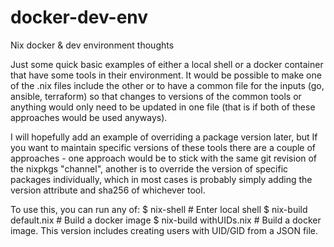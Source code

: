 # docker-dev-env
Nix docker &amp; dev environment thoughts

Just some quick basic examples of either a local shell or a docker container that have some tools in their environment. It would be possible to make one of the .nix files include the other or to have a common file for the inputs (go, ansible, terraform) so that changes to versions of the common tools or anything would only need to be updated in one file (that is if both of these approaches would be used anyways).

I will hopefully add an example of overriding a package version later, but If you want to maintain specific versions of these tools there are a couple of approaches - one approach would be to stick with the same git revision of the nixpkgs "channel", another is to override the version of specific packages individually, which in most cases is probably simply adding the version attribute and sha256 of whichever tool.

To use this, you can run any of:
$ nix-shell # Enter local shell
$ nix-build default.nix # Build a docker image
$ nix-build withUIDs.nix # Build a docker image. This version includes creating users with UID/GID from a JSON file.

